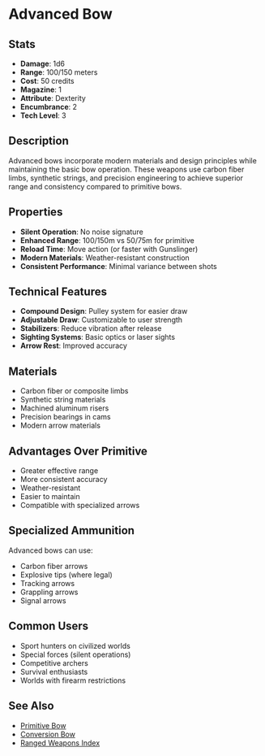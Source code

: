 # Advanced Bow

## Stats
- **Damage**: 1d6
- **Range**: 100/150 meters
- **Cost**: 50 credits
- **Magazine**: 1
- **Attribute**: Dexterity
- **Encumbrance**: 2
- **Tech Level**: 3

## Description
Advanced bows incorporate modern materials and design principles while maintaining the basic bow operation. These weapons use carbon fiber limbs, synthetic strings, and precision engineering to achieve superior range and consistency compared to primitive bows.

## Properties
- **Silent Operation**: No noise signature
- **Enhanced Range**: 100/150m vs 50/75m for primitive
- **Reload Time**: Move action (or faster with Gunslinger)
- **Modern Materials**: Weather-resistant construction
- **Consistent Performance**: Minimal variance between shots

## Technical Features
- **Compound Design**: Pulley system for easier draw
- **Adjustable Draw**: Customizable to user strength
- **Stabilizers**: Reduce vibration after release
- **Sighting Systems**: Basic optics or laser sights
- **Arrow Rest**: Improved accuracy

## Materials
- Carbon fiber or composite limbs
- Synthetic string materials
- Machined aluminum risers
- Precision bearings in cams
- Modern arrow materials

## Advantages Over Primitive
- Greater effective range
- More consistent accuracy
- Weather-resistant
- Easier to maintain
- Compatible with specialized arrows

## Specialized Ammunition
Advanced bows can use:
- Carbon fiber arrows
- Explosive tips (where legal)
- Tracking arrows
- Grappling arrows
- Signal arrows

## Common Users
- Sport hunters on civilized worlds
- Special forces (silent operations)
- Competitive archers
- Survival enthusiasts
- Worlds with firearm restrictions

## See Also
- [Primitive Bow](primitive-bow.md)
- [Conversion Bow](conversion-bow.md)
- [Ranged Weapons Index](../ranged-weapons-index.md)